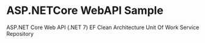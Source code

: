 # ASP.NETCore WebAPI Sample

ASP.NET Core Web API (.NET 7)
EF
Clean Architecture
Unit Of Work
Service Repository 
